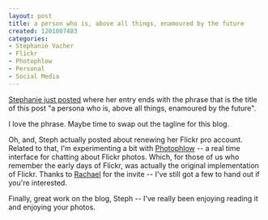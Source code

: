 ```yaml
--- 
layout: post
title: a person who is, above all things, enamoured by the future
created: 1201007483
categories: 
- Stephanie Vacher
- Flickr
- Photophlow
- Personal
- Social Media
---
```

<p><a href="http://www.stephanievacher.com/blog/?p=67">Stephanie just posted</a> where her entry ends with the phrase that is the title of this post "a persona who is, above all things, enamoured by the future".</p>

<p>I love the phrase. Maybe time to swap out the tagline for this blog.</p>

<p>Oh, and, Steph actually posted about renewing her Flickr pro account. Related to that, I'm experimenting a bit with <a href="http://www.photophlow.com/">Photophlow</a> -- a real time interface for chatting about Flickr photos. Which, for those of us who remember the early days of Flickr, was actually the original implementation of Flickr. Thanks to <a href="http://www.rachaelashe.com">Rachael</a> for the invite -- I've still got a few to hand out if you're interested.</p>

<p>Finally, great work on the blog, Steph -- I've really been enjoying reading it and enjoying your photos.</p>
